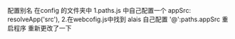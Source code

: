 
配置别名 在config 的文件夹中
1.paths.js 中自己配置一个  appSrc: resolveApp('src'),
2.在webcofig.js中找到 alais 自己配置 '@':paths.appSrc
重启程序
重新更改了一下